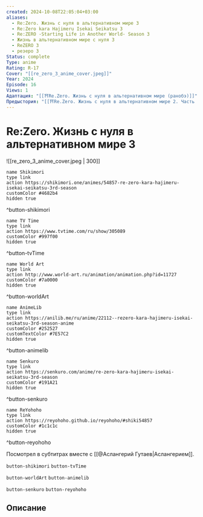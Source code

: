```yaml
---
created: 2024-10-08T22:05:04+03:00
aliases:
  - Re:Zero. Жизнь с нуля в альтернативном мире 3
  - Re:Zero kara Hajimeru Isekai Seikatsu 3
  - Re:ZERO -Starting Life in Another World- Season 3
  - Жизнь в альтернативном мире с нуля 3
  - ReZERO 3
  - резеро 3
Status: complete
Type: anime
Rating: R-17
Cover: "[[re_zero_3_anime_cover.jpeg]]"
Year: 2024
Episode: 16
Views: 1
Адаптация: "[[⛩️Re.Zero. Жизнь с нуля в альтернативном мире (ранобэ)]]"
Предыстория: "[[⛩️Re.Zero. Жизнь с нуля в альтернативном мире 2. Часть 2 (аниме)]]"
---
```


# Re:Zero. Жизнь с нуля в альтернативном мире 3

![[re_zero_3_anime_cover.jpeg | 300]]

```button
name Shikimori
type link
action https://shikimori.one/animes/54857-re-zero-kara-hajimeru-isekai-seikatsu-3rd-season
customColor #4682b4
hidden true
```
^button-shikimori

```button
name TV Time
type link
action https://www.tvtime.com/ru/show/305089
customColor #997f00
hidden true
```
^button-tvTime

```button
name World Art
type link
action http://www.world-art.ru/animation/animation.php?id=11727
customColor #7a0000
hidden true
```
^button-worldArt

```button
name AnimeLib
type link
action https://anilib.me/ru/anime/22112--rezero-kara-hajimeru-isekai-seikatsu-3rd-season-anime
customColor #252527
customTextColor #7E57C2
hidden true
```
^button-animelib

```button
name Senkuro
type link
action https://senkuro.com/anime/re-zero-kara-hajimeru-isekai-seikatsu-3rd-season
customColor #191A21
hidden true
```
^button-senkuro

```button
name ReYohoho
type link
action https://reyohoho.github.io/reyohoho/#shiki54857
customColor #1c1c1c
hidden true
```
^button-reyohoho


Посмотрел в субтитрах вместе с [[@Аслангерий Гутаев|Аслангерием]].


`button-shikimori` `button-tvTime`

`button-worldArt` `button-animelib`

`button-senkuro` `button-reyohoho`

## Описание

